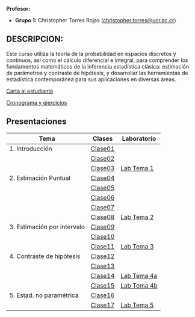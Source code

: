**Profesor:**

-   **Grupo 1:** Christopher Torres Rojas
    (<christopher.torres@ucr.ac.cr>)

## DESCRIPCION:

Este curso utiliza la teoría de la probabilidad en espacios discretos y
continuos, así como el cálculo diferencial e integral, para comprender
los fundamentos matemáticos de la inferencia estadística clásica:
estimación de parámetros y contraste de hipótesis, y desarrollar las
herramientas de estadística contemporánea para sus aplicaciones en
diversas áreas.

[Carta al
estudiante](https://christopher-tr.github.io/XS3310-II_2025/XS3310%20carta%20al%20estudiante.pdf)

<a href="https://docs.google.com/spreadsheets/d/1YdJS7HFTSk2f_rsL2aRR1exSYTCzstMIzJ9trL34n6I/edit?gid=0#gid=0">Cronograma
y ejercicios</a>

## Presentaciones

| Tema | Clases | Laboratorio |
|---------------------|----------------------------|-----------------------|
| 1\. Introducción | [Clase01](XS3310-I25_01.html) |  |
|  | [Clase02](XS3310-I25_02.html) |  |
|  | [Clase03](XS3310-I25_03.html) | [Lab Tema 1](./lab01.html) |
| 2\. Estimación Puntual | [Clase04](XS3310-I25_04.html) |  |
|  | [Clase05](XS3310-I25_05.html) |  |
|  | [Clase06](XS3310-I25_06.html) |  |
|  | [Clase07](XS3310-I25_07.html) |  |
|  | [Clase08](XS3310-I25_08.html) | [Lab Tema 2](./lab02.html) |
| 3\. Estimación por intervalo | [Clase09](XS3310-I25_09.html) |  |
|  | [Clase10](XS3310-I25_10.html) |  |
|  | [Clase11](XS3310-I25_11.html) | [Lab Tema 3](./lab03.html) |
| 4\. Contraste de hipótesis | [Clase12](XS3310-I25_12.html) |  |
|  | [Clase13](XS3310-I25_13.html) |  |
|  | [Clase14](XS3310-I25_14.html) | [Lab Tema 4a](lab04a.html) |
|  | [Clase15](XS3310-I25_15.html) | [Lab Tema 4b](lab04b.html) |
| 5\. Estad. no paramétrica | [Clase16](XS3310-I25_16.html) |  |
|  | [Clase17](XS3310-I25_17.html) | [Lab Tema 5](./lab05a.html) |
